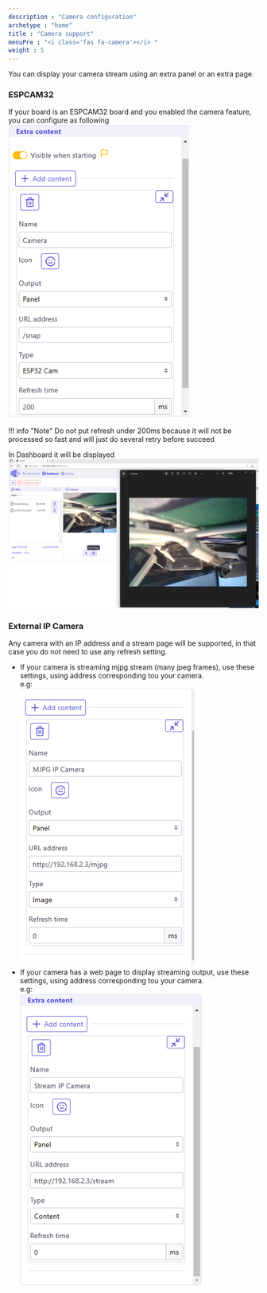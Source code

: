 ```yaml
---
description : "Camera configuration"
archetype : "home"
title : "Camera support"
menuPre : "<i class='fas fa-camera'></i> "
weight : 5
---
```


You can display your camera stream using an extra panel or an extra page.

### ESPCAM32
If your board is an ESPCAM32 board and you enabled the camera feature, you can configure as following
![image](camera_extra_panel.png?width=400px)

!!! info "Note"
    Do not put refresh under 200ms because it will not be processed so fast and will just do several retry before succeed


In Dashboard it will be displayed 
![image](camera.png?width=400px)

### External IP Camera
Any camera with an IP address and a stream page will be supported, in that case you do not need to use any refresh setting.   
* If your camera is streaming mjpg stream (many jpeg frames), use these settings, using address corresponding tou your camera.   
e.g:   
![image](mjpg.png?width=400px)
* If your camera has a web page to display streaming output, use these settings,  using address corresponding tou your camera.   
e.g:   
![image](streaming_camera.png?width=400px)
